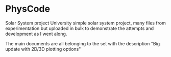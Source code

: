 # PhysCode
Solar System project
University simple solar system project, many files from experimentation but uploaded in bulk to demonstrate the attempts and 
development as I went along. 


The main documents are all belonging to the set with the description "Big update with 2D/3D plotting options"


